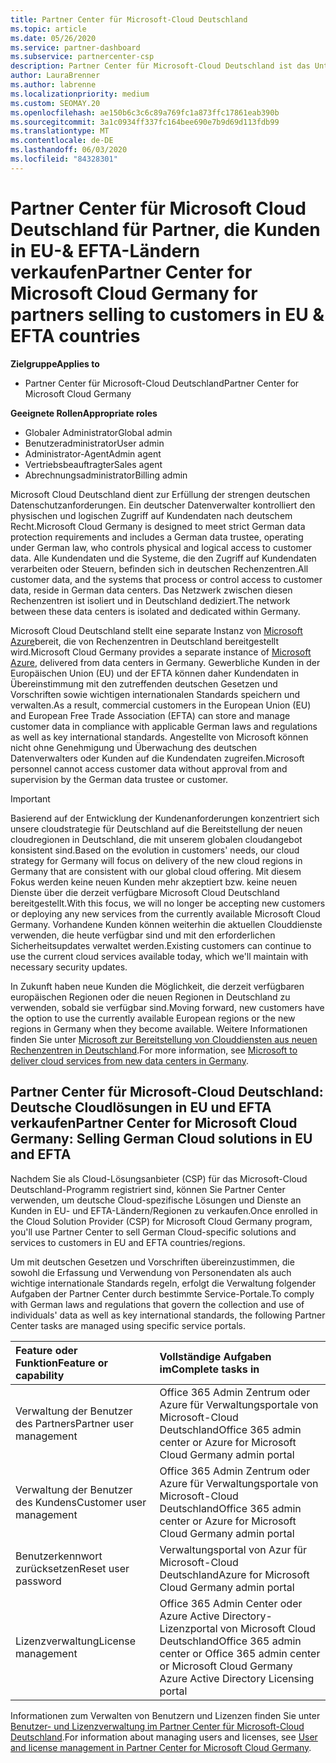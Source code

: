 ```yaml
---
title: Partner Center für Microsoft-Cloud Deutschland
ms.topic: article
ms.date: 05/26/2020
ms.service: partner-dashboard
ms.subservice: partnercenter-csp
description: Partner Center für Microsoft-Cloud Deutschland ist das Unternehmensportal für Microsoft-Partner, die Kunden die Microsoft-Cloudlösungen in EU und EFTA-Ländern anbieten möchten.
author: LauraBrenner
ms.author: labrenne
ms.localizationpriority: medium
ms.custom: SEOMAY.20
ms.openlocfilehash: ae150b6c3c6c89a769fc1a873ffc17861eab390b
ms.sourcegitcommit: 3a1c0934ff337fc164bee690e7b9d69d113fdb99
ms.translationtype: MT
ms.contentlocale: de-DE
ms.lasthandoff: 06/03/2020
ms.locfileid: "84328301"
---
```

# <a name="partner-center-for-microsoft-cloud-germany-for-partners-selling-to-customers-in-eu--efta-countries"></a><span data-ttu-id="f8158-103">Partner Center für Microsoft Cloud Deutschland für Partner, die Kunden in EU-& EFTA-Ländern verkaufen</span><span class="sxs-lookup"><span data-stu-id="f8158-103">Partner Center for Microsoft Cloud Germany for partners selling to customers in EU & EFTA countries</span></span>

<span data-ttu-id="f8158-104">**Zielgruppe**</span><span class="sxs-lookup"><span data-stu-id="f8158-104">**Applies to**</span></span>

-  <span data-ttu-id="f8158-105">Partner Center für Microsoft-Cloud Deutschland</span><span class="sxs-lookup"><span data-stu-id="f8158-105">Partner Center for Microsoft Cloud Germany</span></span>

<span data-ttu-id="f8158-106">**Geeignete Rollen**</span><span class="sxs-lookup"><span data-stu-id="f8158-106">**Appropriate roles**</span></span>

- <span data-ttu-id="f8158-107">Globaler Administrator</span><span class="sxs-lookup"><span data-stu-id="f8158-107">Global admin</span></span>
- <span data-ttu-id="f8158-108">Benutzeradministrator</span><span class="sxs-lookup"><span data-stu-id="f8158-108">User admin</span></span>
- <span data-ttu-id="f8158-109">Administrator-Agent</span><span class="sxs-lookup"><span data-stu-id="f8158-109">Admin agent</span></span>
- <span data-ttu-id="f8158-110">Vertriebsbeauftragter</span><span class="sxs-lookup"><span data-stu-id="f8158-110">Sales agent</span></span>
- <span data-ttu-id="f8158-111">Abrechnungsadministrator</span><span class="sxs-lookup"><span data-stu-id="f8158-111">Billing admin</span></span>

<span data-ttu-id="f8158-112">Microsoft Cloud Deutschland dient zur Erfüllung der strengen deutschen Datenschutzanforderungen. Ein deutscher Datenverwalter kontrolliert den physischen und logischen Zugriff auf Kundendaten nach deutschem Recht.</span><span class="sxs-lookup"><span data-stu-id="f8158-112">Microsoft Cloud Germany is designed to meet strict German data protection requirements and includes a German data trustee, operating under German law, who controls physical and logical access to customer data.</span></span> <span data-ttu-id="f8158-113">Alle Kundendaten und die Systeme, die den Zugriff auf Kundendaten verarbeiten oder Steuern, befinden sich in deutschen Rechenzentren.</span><span class="sxs-lookup"><span data-stu-id="f8158-113">All customer data, and the systems that process or control access to customer data, reside in German data centers.</span></span> <span data-ttu-id="f8158-114">Das Netzwerk zwischen diesen Rechenzentren ist isoliert und in Deutschland dediziert.</span><span class="sxs-lookup"><span data-stu-id="f8158-114">The network between these data centers is isolated and dedicated within Germany.</span></span>

<span data-ttu-id="f8158-115">Microsoft Cloud Deutschland stellt eine separate Instanz von [Microsoft Azure](https://go.microsoft.com/fwlink/?linkid=847992)bereit, die von Rechenzentren in Deutschland bereitgestellt wird.</span><span class="sxs-lookup"><span data-stu-id="f8158-115">Microsoft Cloud Germany provides a separate instance of [Microsoft Azure](https://go.microsoft.com/fwlink/?linkid=847992), delivered from data centers in Germany.</span></span> <span data-ttu-id="f8158-116">Gewerbliche Kunden in der Europäischen Union (EU) und der EFTA können daher Kundendaten in Übereinstimmung mit den zutreffenden deutschen Gesetzen und Vorschriften sowie wichtigen internationalen Standards speichern und verwalten.</span><span class="sxs-lookup"><span data-stu-id="f8158-116">As a result, commercial customers in the European Union (EU) and European Free Trade Association (EFTA) can store and manage customer data in compliance with applicable German laws and regulations as well as key international standards.</span></span> <span data-ttu-id="f8158-117">Angestellte von Microsoft können nicht ohne Genehmigung und Überwachung des deutschen Datenverwalters oder Kunden auf die Kundendaten zugreifen.</span><span class="sxs-lookup"><span data-stu-id="f8158-117">Microsoft personnel cannot access customer data without approval from and supervision by the German data trustee or customer.</span></span>

> [!IMPORTANT]
> <span data-ttu-id="f8158-118">Basierend auf der Entwicklung der Kundenanforderungen konzentriert sich unsere cloudstrategie für Deutschland auf die Bereitstellung der neuen cloudregionen in Deutschland, die mit unserem globalen cloudangebot konsistent sind.</span><span class="sxs-lookup"><span data-stu-id="f8158-118">Based on the evolution in customers' needs, our cloud strategy for Germany will focus on delivery of the new cloud regions in Germany that are consistent with our global cloud offering.</span></span> <span data-ttu-id="f8158-119">Mit diesem Fokus werden keine neuen Kunden mehr akzeptiert bzw. keine neuen Dienste über die derzeit verfügbare Microsoft Cloud Deutschland bereitgestellt.</span><span class="sxs-lookup"><span data-stu-id="f8158-119">With this focus, we will no longer be accepting new customers or deploying any new services from the currently available Microsoft Cloud Germany.</span></span> <span data-ttu-id="f8158-120">Vorhandene Kunden können weiterhin die aktuellen Clouddienste verwenden, die heute verfügbar sind und mit den erforderlichen Sicherheitsupdates verwaltet werden.</span><span class="sxs-lookup"><span data-stu-id="f8158-120">Existing customers can continue to use the current cloud services available today, which we'll maintain with necessary security updates.</span></span>
>
> <span data-ttu-id="f8158-121">In Zukunft haben neue Kunden die Möglichkeit, die derzeit verfügbaren europäischen Regionen oder die neuen Regionen in Deutschland zu verwenden, sobald sie verfügbar sind.</span><span class="sxs-lookup"><span data-stu-id="f8158-121">Moving forward, new customers have the option to use the currently available European regions or the new regions in Germany when they become available.</span></span> <span data-ttu-id="f8158-122">Weitere Informationen finden Sie unter [Microsoft zur Bereitstellung von Clouddiensten aus neuen Rechenzentren in Deutschland](https://news.microsoft.com/europe/2018/08/31/microsoft-to-deliver-cloud-services-from-new-datacentres-in-germany-in-2019-to-meet-evolving-customer-needs/).</span><span class="sxs-lookup"><span data-stu-id="f8158-122">For more information, see [Microsoft to deliver cloud services from new data centers in Germany](https://news.microsoft.com/europe/2018/08/31/microsoft-to-deliver-cloud-services-from-new-datacentres-in-germany-in-2019-to-meet-evolving-customer-needs/).</span></span> 

## <a name="partner-center-for-microsoft-cloud-germany-selling-german-cloud-solutions-in-eu-and-efta"></a><span data-ttu-id="f8158-123">Partner Center für Microsoft-Cloud Deutschland: Deutsche Cloudlösungen in EU und EFTA verkaufen</span><span class="sxs-lookup"><span data-stu-id="f8158-123">Partner Center for Microsoft Cloud Germany: Selling German Cloud solutions in EU and EFTA</span></span>

<span data-ttu-id="f8158-124">Nachdem Sie als Cloud-Lösungsanbieter (CSP) für das Microsoft-Cloud Deutschland-Programm registriert sind, können Sie Partner Center verwenden, um deutsche Cloud-spezifische Lösungen und Dienste an Kunden in EU- und EFTA-Ländern/Regionen zu verkaufen.</span><span class="sxs-lookup"><span data-stu-id="f8158-124">Once enrolled in the Cloud Solution Provider (CSP) for Microsoft Cloud Germany program, you'll use Partner Center to sell German Cloud-specific solutions and services to customers in EU and EFTA countries/regions.</span></span>

<span data-ttu-id="f8158-125">Um mit deutschen Gesetzen und Vorschriften übereinzustimmen, die sowohl die Erfassung und Verwendung von Personendaten als auch wichtige internationale Standards regeln, erfolgt die Verwaltung folgender Aufgaben der Partner Center durch bestimmte Service-Portale.</span><span class="sxs-lookup"><span data-stu-id="f8158-125">To comply with German laws and regulations that govern the collection and use of individuals' data as well as key international standards, the following Partner Center tasks are managed using specific service portals.</span></span>

<span data-ttu-id="f8158-126">Feature oder Funktion</span><span class="sxs-lookup"><span data-stu-id="f8158-126">Feature or capability</span></span> | <span data-ttu-id="f8158-127">Vollständige Aufgaben im</span><span class="sxs-lookup"><span data-stu-id="f8158-127">Complete tasks in</span></span>
:--- | :---
<span data-ttu-id="f8158-128">Verwaltung der Benutzer des Partners</span><span class="sxs-lookup"><span data-stu-id="f8158-128">Partner user management</span></span> | <span data-ttu-id="f8158-129">Office 365 Admin Zentrum oder Azure für Verwaltungsportale von Microsoft-Cloud Deutschland</span><span class="sxs-lookup"><span data-stu-id="f8158-129">Office 365 admin center or Azure for Microsoft Cloud Germany admin portal</span></span>
<span data-ttu-id="f8158-130">Verwaltung der Benutzer des Kundens</span><span class="sxs-lookup"><span data-stu-id="f8158-130">Customer user management</span></span> | <span data-ttu-id="f8158-131">Office 365 Admin Zentrum oder Azure für Verwaltungsportale von Microsoft-Cloud Deutschland</span><span class="sxs-lookup"><span data-stu-id="f8158-131">Office 365 admin center or Azure for Microsoft Cloud Germany admin portal</span></span>
<span data-ttu-id="f8158-132">Benutzerkennwort zurücksetzen</span><span class="sxs-lookup"><span data-stu-id="f8158-132">Reset user password</span></span> | <span data-ttu-id="f8158-133">Verwaltungsportal von Azur für Microsoft-Cloud Deutschland</span><span class="sxs-lookup"><span data-stu-id="f8158-133">Azure for Microsoft Cloud Germany admin portal</span></span>
<span data-ttu-id="f8158-134">Lizenzverwaltung</span><span class="sxs-lookup"><span data-stu-id="f8158-134">License management</span></span> | <span data-ttu-id="f8158-135">Office 365 Admin Center oder Azure Active Directory-Lizenzportal von Microsoft Cloud Deutschland</span><span class="sxs-lookup"><span data-stu-id="f8158-135">Office 365 admin center or Office 365 admin center or Microsoft Cloud Germany Azure Active Directory Licensing portal</span></span>


<span data-ttu-id="f8158-136">Informationen zum Verwalten von Benutzern und Lizenzen finden Sie unter [Benutzer- und Lizenzverwaltung im Partner Center für Microsoft-Cloud Deutschland](user-management-in-partner-center-for-microsoft-cloud-germany.md).</span><span class="sxs-lookup"><span data-stu-id="f8158-136">For information about managing users and licenses, see [User and license management in Partner Center for Microsoft Cloud Germany](user-management-in-partner-center-for-microsoft-cloud-germany.md).</span></span>

